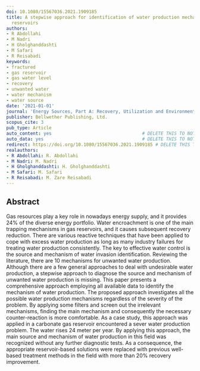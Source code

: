 ```yaml
---
doi: 10.1080/15567036.2021.1909185
title: A stepwise approach for identification of water production mechanisms in gas
  reservoirs
authors:
- R Abdollahi
- M Nadri
- H Gholghanddashti
- M Safari
- R Reisabadi
keywords:
- fractured
- gas reservoir
- gas water level
- recovery
- unwanted water
- water mechanism
- water source
date: '2021-01-01'
journal: 'Energy Sources, Part A: Recovery, Utilization and Environmental Effects'
publisher: Bellwether Publishing, Ltd.
scopus_cite: 3
pub_type: Article
auto_content: yes                                  # DELETE THIS TO NOT AUTO GENERATE CONTENT
auto_data: yes                                     # DELETE THIS TO NOT AUTO GENERATE METADATA
redirect: https://doi.org/10.1080/15567036.2021.1909185 # DELETE THIS TO NOT REDIRECT
realauthors:
- R Abdollahi: R. Abdollahi
- M Nadri: M. Nadri
- H Gholghanddashti: H. Gholghanddashti
- M Safari: M. Safari
- R Reisabadi: M. Zare Reisabadi
---
```



## Abstract
Gas resources play a key role in nowadays energy supply, and it provides 24% of the diverse energy portfolio. Water encroachment is one of the main trapping mechanisms in gas reservoirs, and it causes subsequent recovery reduction. There are various reactive techniques that have been applied to cope with excess water production as long as many industry failures for treating water production consistently. The key to effective water control is the source and mechanism of water invasion identification. Reviewing the literature, there are 10 mechanisms for unwanted water production. Although there are a few general approaches to deal with undesirable water production, a stepwise approach to diagnose the source and mechanism of unwanted water production is missing. This paper presents a comprehensive approach employing all available data to identify the mechanism of water production. The proposed approach investigates all the possible water production mechanisms regardless of the severity of the problem. By applying some filters and screen out the irrelevant mechanisms, finding the main mechanism and consequently the necessary counter-reaction is more comfortable. As a case study, this approach was applied in a carbonate gas reservoir encountered a sever water production problem. The water rises 24 meter per year. By applying this approach, the main source and mechanism of water production in this field was recognized without any further diagnostic tests. As a consequence, the appropriate reservoir-based solutions were replaced with previous well-based treatment methods in the field with more than 20% recovery improvement.
